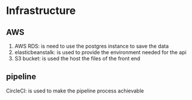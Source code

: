 # Infrastructure
## AWS
1. AWS RDS: is need to use the postgres instance to save the data
1. elasticbeanstalk: is used to provide the environment needed for the api
1. S3 bucket: is used the host the files of the front end
## pipeline
CircleCI: is used to make the pipeline process achievable 
